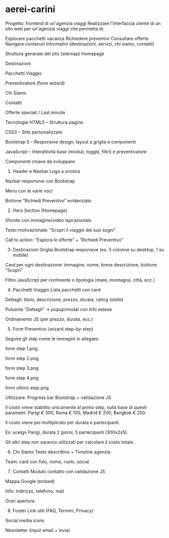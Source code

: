 # aerei-carini
Progetto: frontend di un'agenzia viaggi
Realizzare l'interfaccia utente di un sito web per un'agenzia viaggi che permetta di:

Esplorare pacchetti vacanza
Richiedere preventivi
Consultare offerte
Navigare contenuti informativi (destinazioni, servizi, chi siamo, contatti)
 

Struttura generale del sito (sitemap)
Homepage

Destinazioni

Pacchetti Viaggio

Preventivatore (form wizard)

Chi Siamo

Contatti

Offerte speciali / Last minute

 

Tecnologie
HTML5 – Struttura pagine

CSS3 – Stile personalizzato

Bootstrap 5 – Responsive design, layout a griglia e componenti

JavaScript – Interattività base  (moduli, toggle, filtri) e preventivatore

Componenti chiave da sviluppare
1. Header e Navbar
Logo a sinistra

Navbar responsive con Bootstrap

Menu con le varie voci

Bottone “Richiedi Preventivo” evidenziato

2. Hero Section (Homepage)

Sfondo con immagine/video ispirazionale

Testo motivazionale: “Scopri il viaggio dei tuoi sogni”

Call to action: “Esplora le offerte” + “Richiedi Preventivo”

3. Destinazioni
Griglia Bootstrap responsive (es. 3 colonne su desktop, 1 su mobile)

Card per ogni destinazione: immagine, nome, breve descrizione, bottone “Scopri”

Filtro JavaScript per continente o tipologia (mare, montagna, città, ecc.)

4. Pacchetti Viaggio
Lista pacchetti con card

Dettagli: titolo, descrizione, prezzo, durata, rating (stelle)

Pulsante “Dettagli” → popup/modal con info estese

Ordinamento JS (per prezzo, durata, ecc.)

5. Form Preventivo (wizard step-by-step)

Seguire gli step come le immagini in allegato:

form step 1.png

form step 2.png

form step 3.png

form step 4.png

form ultimo step.png

 

Utilizzare: Progress bar Bootstrap + validazione JS

Il costo viene stabilito unicamente al primo step, sulla base di questi parametri: Parigi € 300, Roma € 100, Madrid € 200, Bangkok € 250.

Il costo viene poi moltiplicato per durata e partecipanti.

Es: scelgo Parigi, durata 2 giorni, 5 partecipanti (300x2x5).

Gli altri step non saranno utilizzati per calcolare il costo totale.

6. Chi Siamo
Testo descrittivo + Timeline agenzia

Team: card con foto, nome, ruolo, social

7. Contatti
Modulo contatto con validazione JS

Mappa Google (embed)

Info: indirizzo, telefono, mail

Orari apertura

8. Footer
Link utili (FAQ, Termini, Privacy)

Social media icons

Newsletter (input email + invia)

